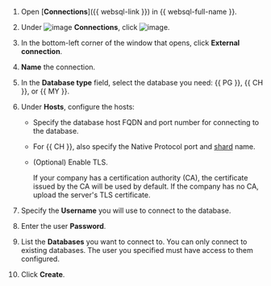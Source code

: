 1. Open [**Connections**]({{ websql-link }}) in {{ websql-full-name }}.
1. Under ![image](../../_assets/console-icons/folder-tree.svg) **Connections**, click ![image](../../_assets/console-icons/square-plus.svg).
1. In the bottom-left corner of the window that opens, click **External connection**.
1. **Name** the connection.
1. In the **Database type** field, select the database you need: {{ PG }}, {{ CH }}, or {{ MY }}.
1. Under **Hosts**, configure the hosts:
   * Specify the database host FQDN and port number for connecting to the database.
   * For {{ CH }}, also specify the Native Protocol port and [shard](../../managed-clickhouse/operations/shards.md#list-shards) name.
   * (Optional) Enable TLS.

      If your company has a certification authority (CA), the certificate issued by the CA will be used by default. If the company has no CA, upload the server's TLS certificate.

1. Specify the **Username** you will use to connect to the database.
1. Enter the user **Password**.
1. List the **Databases** you want to connect to. You can only connect to existing databases. The user you specified must have access to them configured.
1. Click **Create**.
